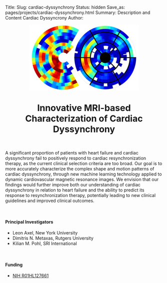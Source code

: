 Title:
Slug: cardiac-dyssynchrony
Status: hidden
Save_as: pages/projects/cardiac-dyssynchrony.html
Summary: Description and Content Cardiac Dyssyncrony
Author:

 <div>
    <center><img src="../../images/logo/heart-icon.jpg" alt="heart" align="middle"></center>
</div>

<h1 align="middle">Innovative MRI-based Characterization of Cardiac Dyssynchrony</h1>

</br>

 A significant proportion of patients with heart failure and cardiac dyssynchrony fail to positively respond to cardiac resynchronization therapy, as the current clinical selection criteria are too broad. Our goal is to more accurately characterize the complex shape and motion patterns of cardiac dyssynchrony, through new machine learning technology applied to dynamic cardiovascular magnetic resonance images. We envision that our findings would further improve both our understanding of cardiac dyssynchrony in relation to heart failure and the ability to predict its response to resynchronization therapy, potentially leading to new clinical guidelines and improved clinical outcomes.

</br>

#### Principal Investigators

 * Leon Axel, New York University
 * Dimitris N. Metaxas, Rutgers University
 * Kilian M. Pohl, SRI International

</br>

#### Funding

 * [NIH R01HL127661][heart]

 [heart]: https://projectreporter.nih.gov/project_info_description.cfm?aid=9043186&icde=29856855
